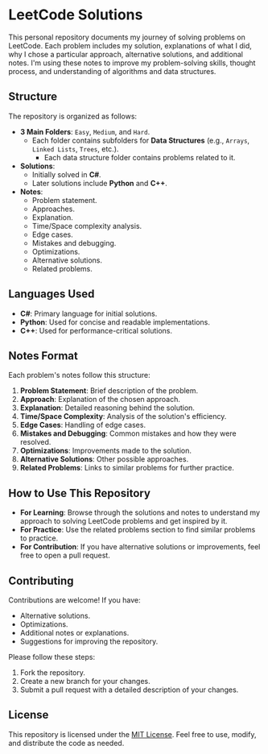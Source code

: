 # LeetCode Solutions

This personal repository documents my journey of solving problems on LeetCode. Each problem includes my solution, explanations of what I did, why I chose a particular approach, alternative solutions, and additional notes. I'm using these notes to improve my problem-solving skills, thought process, and understanding of algorithms and data structures.

## Structure
The repository is organized as follows:
- **3 Main Folders**: `Easy`, `Medium`, and `Hard`.
  - Each folder contains subfolders for **Data Structures** (e.g., `Arrays`, `Linked Lists`, `Trees`, etc.).
    - Each data structure folder contains problems related to it.
- **Solutions**:
  - Initially solved in **C#**.
  - Later solutions include **Python** and **C++**.
- **Notes**:
  - Problem statement.
  - Approaches.
  - Explanation.
  - Time/Space complexity analysis.
  - Edge cases.
  - Mistakes and debugging.
  - Optimizations.
  - Alternative solutions.
  - Related problems.

## Languages Used
- **C#**: Primary language for initial solutions.
- **Python**: Used for concise and readable implementations.
- **C++**: Used for performance-critical solutions.

## Notes Format
Each problem's notes follow this structure:
1. **Problem Statement**: Brief description of the problem.
2. **Approach**: Explanation of the chosen approach.
3. **Explanation**: Detailed reasoning behind the solution.
4. **Time/Space Complexity**: Analysis of the solution's efficiency.
5. **Edge Cases**: Handling of edge cases.
6. **Mistakes and Debugging**: Common mistakes and how they were resolved.
7. **Optimizations**: Improvements made to the solution.
8. **Alternative Solutions**: Other possible approaches.
9. **Related Problems**: Links to similar problems for further practice.

## How to Use This Repository
- **For Learning**: Browse through the solutions and notes to understand my approach to solving LeetCode problems and get inspired by it.
- **For Practice**: Use the related problems section to find similar problems to practice.
- **For Contribution**: If you have alternative solutions or improvements, feel free to open a pull request.

## Contributing
Contributions are welcome! If you have:
- Alternative solutions.
- Optimizations.
- Additional notes or explanations.
- Suggestions for improving the repository.

Please follow these steps:
1. Fork the repository.
2. Create a new branch for your changes.
3. Submit a pull request with a detailed description of your changes.

## License
This repository is licensed under the [MIT License](LICENSE). Feel free to use, modify, and distribute the code as needed.
